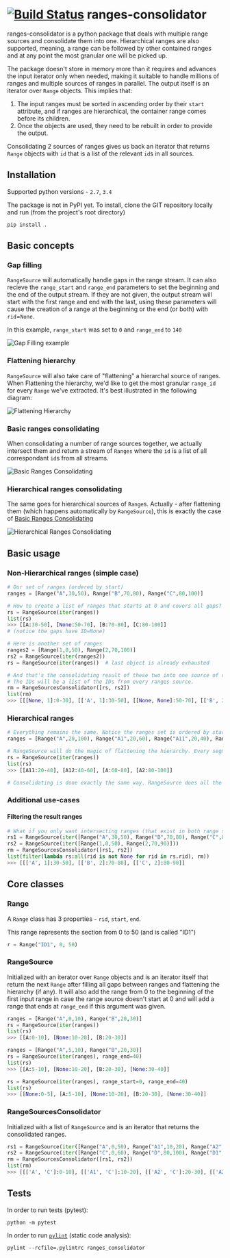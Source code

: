 
[![Build Status](https://travis-ci.org/zachmoshe/ranges-consolidator.svg?branch=master)](https://travis-ci.org/zachmoshe/ranges-consolidator)
ranges-consolidator
===================

ranges-consolidator is a python package that deals with multiple range sources and consolidate them into one. Hierarchical ranges are also supported, meaning, a range can be followed by other contained ranges and at any point the most granular one will be picked up. 

The package doesn't store in memory more than it requires and advances the input iterator only when needed, making it suitable to handle millions of ranges and multiple sources of ranges in parallel. The output itself is an iterator over `Range` objects. This implies that:

1. The input ranges must be sorted in ascending order by their `start` attribute, and if ranges are hierarchical, the container range comes before its children.
2. Once the objects are used, they need to be rebuilt in order to provide the output. 

Consolidating 2 sources of ranges gives us back an iterator that returns `Range` objects with `id` that is a list of the relevant `id`s in all sources.


## Installation 
Supported python versions - `2.7`, `3.4`

The package is not in PyPI yet. To install, clone the GIT repository locally and run (from the project's root directory)
```
pip install .
```

## Basic concepts
### Gap filling
`RangeSource` will automatically handle gaps in the range stream. It can also recieve the `range_start` and `range_end` parameters to set the beginning and the end of the output stream. If they are not given, the output stream will start with the first range and end with the last, using these parameters will cause the creation of a range at the beginning or the end (or both) with `rid`=`None`.

In this example, `range_start` was set to `0` and `range_end` to `140`

![Gap Filling example](http://zachmoshe.github.io/ranges-consolidator/images/gap_filling.svg)

### Flattening hierarchy
`RangeSource` will also take care of "flattening" a hierarchal source of ranges. When Flattening the hierarchy, we'd like to get the most granular `range_id` for every `Range` we've extracted. It's best illustrated in the following diagram:

![Flattening Hierarchy](http://zachmoshe.github.io/ranges-consolidator/images/flattening_hierarchy.svg)

### Basic ranges consolidating
When consolidating a number of range sources together, we actually intersect them and return a stream of `Ranges` where the `id` is a list of all correspondant `id`s from all streams.

![Basic Ranges Consolidating](http://zachmoshe.github.io/ranges-consolidator/images/basic_consolidating.svg)

### Hierarchical ranges consolidating
The same goes for hierarchical sources of `Range`s. Actually - after flattening them (which happens automatically by `RangeSource`), this is exactly the case of [Basic Ranges Consolidating](#basic-ranges-consolidating)

![Hierarchical Ranges Consolidating](http://zachmoshe.github.io/ranges-consolidator/images/hierarchical_consolidating.svg)



## Basic usage

### Non-Hierarchical ranges (simple case)
```python
# Our set of ranges (ordered by start)
ranges = [Range("A",30,50), Range("B",70,80), Range("C",80,100)]

# How to create a list of ranges that starts at 0 and covers all gaps?
rs = RangeSource(iter(ranges))
list(rs)
>>> [[A:30-50], [None:50-70], [B:70-80], [C:80-100]]
# (notice the gaps have ID=None)

# Here is another set of ranges
ranges2 = [Range(1,0,50), Range(2,70,100)]
rs2 = RangeSource(iter(ranges2))
rs = RangeSource(iter(ranges))  # last object is already exhausted

# And that's the consolidating result of these two into one source of ranges.
# The IDs will be a list of the IDs from every ranges source.
rm = RangeSourcesConsolidator([rs, rs2])
list(rm)
>>> [[[None, 1]:0-30], [['A', 1]:30-50], [[None, None]:50-70], [['B', 2]:70-80], [['C', 2]:80-100]] 
```
### Hierarchical ranges
```python
# Everything remains the same. Notice the ranges set is ordered by start and goes from the larger to the smaller range (building a pyramid shape..)
ranges = [Range("A",20,100), Range("A1",20,60), Range("A11",20,40), Range("A12",40,60), Range("A2",80,100)]

# RangeSource will do the magic of flattening the hierarchy. Every segment will get the most granular ID.
rs = RangeSource(iter(ranges))
list(rs)
>>> [[A11:20-40], [A12:40-60], [A:60-80], [A2:80-100]]

# Consolidating is done exactly the same way. RangeSource does all the hierarchy uplift, RangeSourcesConsolidator doesn't care if the inputs are hierarchical or not
```

### Additional use-cases
#### Filtering the result ranges
```python
# What if you only want intersecting ranges (that exist in both range sources)?
rs1 = RangeSource(iter([Range("A",30,50), Range("B",70,80), Range("C",80,100)]))
rs2 = RangeSource(iter([Range(1,0,50), Range(2,70,90)]))
rm = RangeSourcesConsolidator([rs1, rs2])
list(filter(lambda rs:all(rid is not None for rid in rs.rid), rm))
>>> [[['A', 1]:30-50], [['B', 2]:70-80], [['C', 2]:80-90]]
```

## Core classes

### Range
A `Range` class has 3 properties - `rid`, `start`, `end`.

This range represents the section from 0 to 50 (and is called "ID1")
```python
r = Range("ID1", 0, 50)
```

### RangeSource
Initialized with an iterator over `Range` objects and is an iterator itself that return the next `Range` after filling all gaps between ranges and flattening the hierarchy (if any). It will also add the range from 0 to the beginning of the first input range in case the range source doesn't start at 0 and will add a range that ends at `range_end` if this argument was given.

```python
ranges = [Range("A",0,10), Range("B",20,30)]
rs = RangeSource(iter(ranges))
list(rs)
>>> [[A:0-10], [None:10-20], [B:20-30]]

ranges = [Range("A",5,10), Range("B",20,30)]
rs = RangeSource(iter(ranges), range_end=40)
list(rs)
>>> [[A:5-10], [None:10-20], [B:20-30], [None:30-40]]

rs = RangeSource(iter(ranges), range_start=0, range_end=40)
list(rs)
>>> [[None:0-5], [A:5-10], [None:10-20], [B:20-30], [None:30-40]]

```

### RangeSourcesConsolidator
Initialized with a list of `RangeSource` and is an iterator that returns the consolidated ranges.

```python
rs1 = RangeSource(iter([Range("A",0,50), Range("A1",10,20), Range("A2",20,50), Range("A21",30,40), Range("B",50,100)]))
rs2 = RangeSource(iter([Range("C",0,60), Range("D",80,100), Range("D1",90,100)]))
rm = RangeSourcesConsolidator([rs1, rs2])
list(rm)
>>> [[['A', 'C']:0-10], [['A1', 'C']:10-20], [['A2', 'C']:20-30], [['A21', 'C']:30-40], [['A2', 'C']:40-50], [['B', 'C']:50-60], [['B', None]:60-80], [['B', 'D']:80-90], [['B', 'D1']:90-100]] 
```

## Tests
In order to run tests (pytest):
```
python -m pytest
```

In order to run [`pylint`](http://www.pylint.org) (static code analysis):
```
pylint --rcfile=.pylintrc ranges_consolidator
```
